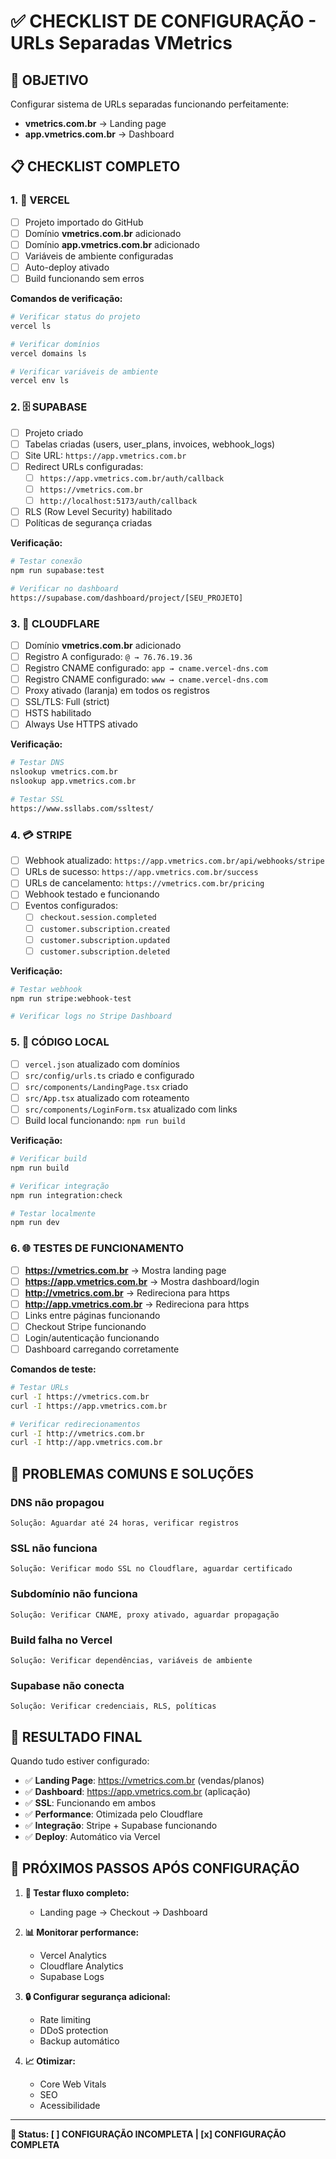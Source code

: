 # ✅ CHECKLIST DE CONFIGURAÇÃO - URLs Separadas VMetrics

## 🎯 **OBJETIVO**
Configurar sistema de URLs separadas funcionando perfeitamente:
- **vmetrics.com.br** → Landing page
- **app.vmetrics.com.br** → Dashboard

## 📋 **CHECKLIST COMPLETO**

### **1. 🚀 VERCEL**
- [ ] Projeto importado do GitHub
- [ ] Domínio **vmetrics.com.br** adicionado
- [ ] Domínio **app.vmetrics.com.br** adicionado
- [ ] Variáveis de ambiente configuradas
- [ ] Auto-deploy ativado
- [ ] Build funcionando sem erros

**Comandos de verificação:**
```bash
# Verificar status do projeto
vercel ls

# Verificar domínios
vercel domains ls

# Verificar variáveis de ambiente
vercel env ls
```

### **2. 🗄️ SUPABASE**
- [ ] Projeto criado
- [ ] Tabelas criadas (users, user_plans, invoices, webhook_logs)
- [ ] Site URL: `https://app.vmetrics.com.br`
- [ ] Redirect URLs configuradas:
  - [ ] `https://app.vmetrics.com.br/auth/callback`
  - [ ] `https://vmetrics.com.br`
  - [ ] `http://localhost:5173/auth/callback`
- [ ] RLS (Row Level Security) habilitado
- [ ] Políticas de segurança criadas

**Verificação:**
```bash
# Testar conexão
npm run supabase:test

# Verificar no dashboard
https://supabase.com/dashboard/project/[SEU_PROJETO]
```

### **3. 🔗 CLOUDFLARE**
- [ ] Domínio **vmetrics.com.br** adicionado
- [ ] Registro A configurado: `@ → 76.76.19.36`
- [ ] Registro CNAME configurado: `app → cname.vercel-dns.com`
- [ ] Registro CNAME configurado: `www → cname.vercel-dns.com`
- [ ] Proxy ativado (laranja) em todos os registros
- [ ] SSL/TLS: Full (strict)
- [ ] HSTS habilitado
- [ ] Always Use HTTPS ativado

**Verificação:**
```bash
# Testar DNS
nslookup vmetrics.com.br
nslookup app.vmetrics.com.br

# Testar SSL
https://www.ssllabs.com/ssltest/
```

### **4. 💳 STRIPE**
- [ ] Webhook atualizado: `https://app.vmetrics.com.br/api/webhooks/stripe`
- [ ] URLs de sucesso: `https://app.vmetrics.com.br/success`
- [ ] URLs de cancelamento: `https://vmetrics.com.br/pricing`
- [ ] Webhook testado e funcionando
- [ ] Eventos configurados:
  - [ ] `checkout.session.completed`
  - [ ] `customer.subscription.created`
  - [ ] `customer.subscription.updated`
  - [ ] `customer.subscription.deleted`

**Verificação:**
```bash
# Testar webhook
npm run stripe:webhook-test

# Verificar logs no Stripe Dashboard
```

### **5. 🔧 CÓDIGO LOCAL**
- [ ] `vercel.json` atualizado com domínios
- [ ] `src/config/urls.ts` criado e configurado
- [ ] `src/components/LandingPage.tsx` criado
- [ ] `src/App.tsx` atualizado com roteamento
- [ ] `src/components/LoginForm.tsx` atualizado com links
- [ ] Build local funcionando: `npm run build`

**Verificação:**
```bash
# Verificar build
npm run build

# Verificar integração
npm run integration:check

# Testar localmente
npm run dev
```

### **6. 🌐 TESTES DE FUNCIONAMENTO**
- [ ] **https://vmetrics.com.br** → Mostra landing page
- [ ] **https://app.vmetrics.com.br** → Mostra dashboard/login
- [ ] **http://vmetrics.com.br** → Redireciona para https
- [ ] **http://app.vmetrics.com.br** → Redireciona para https
- [ ] Links entre páginas funcionando
- [ ] Checkout Stripe funcionando
- [ ] Login/autenticação funcionando
- [ ] Dashboard carregando corretamente

**Comandos de teste:**
```bash
# Testar URLs
curl -I https://vmetrics.com.br
curl -I https://app.vmetrics.com.br

# Verificar redirecionamentos
curl -I http://vmetrics.com.br
curl -I http://app.vmetrics.com.br
```

## 🚨 **PROBLEMAS COMUNS E SOLUÇÕES**

### **DNS não propagou**
```
Solução: Aguardar até 24 horas, verificar registros
```

### **SSL não funciona**
```
Solução: Verificar modo SSL no Cloudflare, aguardar certificado
```

### **Subdomínio não funciona**
```
Solução: Verificar CNAME, proxy ativado, aguardar propagação
```

### **Build falha no Vercel**
```
Solução: Verificar dependências, variáveis de ambiente
```

### **Supabase não conecta**
```
Solução: Verificar credenciais, RLS, políticas
```

## 🎉 **RESULTADO FINAL**

Quando tudo estiver configurado:
- ✅ **Landing Page**: https://vmetrics.com.br (vendas/planos)
- ✅ **Dashboard**: https://app.vmetrics.com.br (aplicação)
- ✅ **SSL**: Funcionando em ambos
- ✅ **Performance**: Otimizada pelo Cloudflare
- ✅ **Integração**: Stripe + Supabase funcionando
- ✅ **Deploy**: Automático via Vercel

## 📱 **PRÓXIMOS PASSOS APÓS CONFIGURAÇÃO**

1. **🧪 Testar fluxo completo:**
   - Landing page → Checkout → Dashboard

2. **📊 Monitorar performance:**
   - Vercel Analytics
   - Cloudflare Analytics
   - Supabase Logs

3. **🔒 Configurar segurança adicional:**
   - Rate limiting
   - DDoS protection
   - Backup automático

4. **📈 Otimizar:**
   - Core Web Vitals
   - SEO
   - Acessibilidade

---

**🎯 Status: [ ] CONFIGURAÇÃO INCOMPLETA | [x] CONFIGURAÇÃO COMPLETA**

